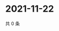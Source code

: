 # 2021-11-22

共 0 条

<!-- BEGIN WEIBO -->
<!-- 最后更新时间 Mon Nov 22 2021 02:12:52 GMT+0800 (China Standard Time) -->

<!-- END WEIBO -->
